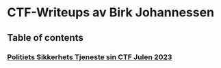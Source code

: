 # CTF-Writeups av Birk Johannessen

## Table of contents

### [Politiets Sikkerhets Tjeneste sin CTF Julen 2023](https://github.com/BirkJohannessen/CTF-writeups/blob/master/p26e-julekalender-2023/README.md)
